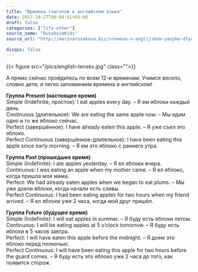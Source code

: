 ```yaml
---
title: "Времена глаголов в английском языке"
date: 2017-10-27T09:04:01+03:00
draft: false
categories: ["life-other"]
source_name: "RusakovaKids"
source_url: "http://marinarusakova.biz/vremena-v-anglijskom-yazyke-dlya-chajnikov-samaya-naglyadnaya-tablitsa-s-primerami/"

disqus: false
---
```


{{< figure src="/pics/english-tenses.jpg" class="">}}

<!--more-->

А прямо сейчас пройдитесь по всем 12-и временам. Учимся весело, словно дети, и легко запоминаем времена в английском!

**Группа Present (настоящее время)**  
Simple (Indefinite, простое): I eat apples every day. – Я ем яблоки каждый день.  
Continuous (длительное): We are eating the same apple now. – Мы едим одно и то же яблоко сейчас.  
Perfect (завершённое): I have already eaten this apple. – Я уже съел это яблоко.  
Perfect Continuous (завершённое-длительное): I have been eating this apple since early morning. – Я ем это яблоко с раннего утра.  

**Группа Past (прошедшее время)**  
Simple (Indefinite): I ate apples yesterday. – Я ел яблоки вчера.  
Continuous: I was eating an apple when my mother came. – Я ел яблоко, когда пришла моя мама.  
Perfect: We had already eaten apples when we began to eat plums. – Мы уже доели яблоки, когда начали есть сливы.  
Perfect Continuous: I had been eating apples for two hours when my friend arrived. – Я ел яблоки уже 2 часа, когда мой друг пришёл.  

**Группа Future (будущее время)**  
Simple (Indefinite): I will eat apples in summer. – Я буду есть яблоки летом.  
Continuous: I will be eating apples at 5 o’clock tomorrow. – Я буду есть яблоки в 5 часов завтра.  
Perfect: I will have eaten this apple before the midnight. – Я доем это яблоко перед полночью.  
Perfect Continuous: I will have been eating this apple for two hours before the guard comes. – Я буду есть это яблоко уже 2 часа до того, как появится сторож.  
